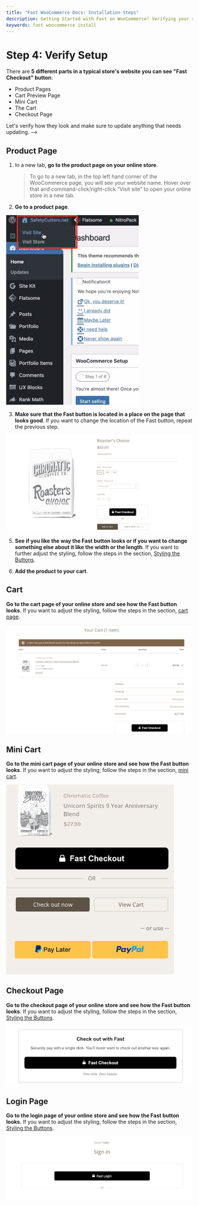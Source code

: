 ```yaml
---
title: "Fast WooCommerce Docs: Installation Steps"
description: Getting Started with Fast on WooCommerce! Verifying your set up.
keywords: fast woocommerce install
---
```


# Step 4: Verify Setup

There are **5 different parts in a typical store's website you can see "Fast Checkout" button**:

- Product Pages
- Cart Preview Page
- Mini Cart
- The Cart
- Checkout Page

Let's verify how they look and make sure to update anything that needs updating. -->

## Product Page

1. In a new tab, **go to the product page on your online store**.

   > To go to a new tab, in the top left hand corner of the WooCommerce page, you will see your website name. Hover over that and command-click/right-click “Visit site” to open your online store in a new tab.

2. **Go to a product page**.

![visit site pop up](images/woocommerce-install6.png)

3. **Make sure that the Fast button is located in a place on the page that looks good**. If you want to change the location of the Fast button, repeat the previous step.

![product page](images/woocommerce-install7.png)

5. **See if you like the way the Fast button looks or if you want to change something else about it like the width or the length**. If you want to further adjust the styling, follow the steps in the section, [Styling the Buttons](/developer-portal/for-developers/woocommerce/customization/custom-checkout-button-styling/).

6. **Add the product to your cart**.

## Cart

**Go to the cart page of your online store and see how the Fast button looks**. If you want to adjust the styling, follow the steps in the section, [cart page](/developer-portal/for-developers/woocommerce/customization/custom-checkout-button-styling/).

![cart](images/woocommerce-install8.png)

## Mini Cart

**Go to the mini cart page of your online store and see how the Fast button looks**. If you want to adjust the styling, follow the steps in the section, [mini cart](/developer-portal/for-developers/woocommerce/customization/custom-checkout-button-styling/).

![cart](images/woocommerce-install9.png)

## Checkout Page

**Go to the checkout page of your online store and see how the Fast button looks**. If you want to adjust the styling, follow the steps in the section, [Styling the Buttons](/developer-portal/for-developers/woocommerce/customization/custom-checkout-button-styling/).

![checkout page](images/woocommerce-install10.png)

## Login Page

**Go to the login page of your online store and see how the Fast button looks**. If you want to adjust the styling, follow the steps in the section, [Styling the Buttons](/developer-portal/for-developers/woocommerce/customization/custom-checkout-button-styling/).

![login page](images/woocommerce-install11.png)
